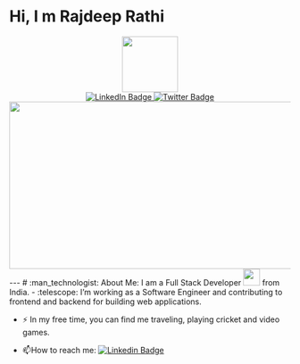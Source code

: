 # Hi, I m Rajdeep Rathi
<div id="header" align="center">
  <img src="https://media.giphy.com/media/M9gbBd9nbDrOTu1Mqx/giphy.gif" width="100"/>
</div>
<div id="badges" align="center">
  <a href="https://www.linkedin.com/in/rajdeep-rathi/">
    <img src="https://img.shields.io/badge/LinkedIn-blue?style=for-the-badge&logo=linkedin&logoColor=white" alt="LinkedIn Badge"/>
  </a>
  <a href="https://twitter.com/rathi_rajdeep">
    <img src="https://img.shields.io/badge/Twitter-blue?style=for-the-badge&logo=twitter&logoColor=white" alt="Twitter Badge"/>
  </a>
 </div> 
 <div id="badges" align="center">
  <img src="https://komarev.com/ghpvc/?username=rajdeeprathi&style=flat-square&color=blue" alt=""/>
 </div>
<div align="center">
  <img src="https://media.giphy.com/media/dWesBcTLavkZuG35MI/giphy.gif" width="600" height="300"/>
</div>
---
# :man_technologist: About Me:
I am a Full Stack Developer <img src="https://media.giphy.com/media/WUlplcMpOCEmTGBtBW/giphy.gif" width="30"> from India.
- :telescope: I’m working as a Software Engineer and contributing to frontend and backend for building web applications.

- :zap: In my free time, you can find me traveling, playing cricket and video games.

- :mailbox:How to reach me: [![Linkedin Badge](https://img.shields.io/badge/-kakbar-blue?style=flat&logo=Linkedin&logoColor=white)]([your-linkedin-url](https://www.linkedin.com/in/rajdeep-rathi/))
